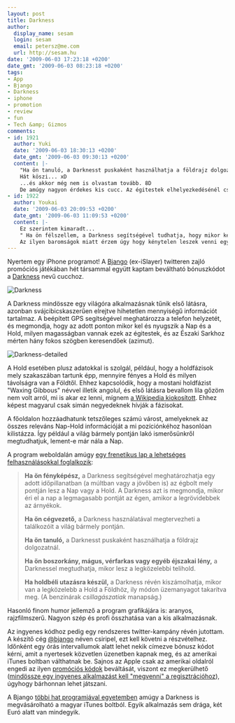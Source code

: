 ```yaml
---
layout: post
title: Darkness
author:
  display_name: sesam
  login: sesam
  email: petersz@me.com
  url: http://sesam.hu
date: '2009-06-03 17:23:18 +0200'
date_gmt: '2009-06-03 08:23:18 +0200'
tags:
- App
- Bjango
- Darkness
- iphone
- promotion
- review
- fun
- Tech &amp; Gizmos
comments:
- id: 1921
  author: Yuki
  date: '2009-06-03 18:30:13 +0200'
  date_gmt: '2009-06-03 09:30:13 +0200'
  content: |-
    "Ha ön tanuló, a Darknesst puskaként használhatja a földrajz dolgozatnál."
    Hát köszi... xD
    ...és akkor még nem is olvastam tovább. 8D
    De amúgy nagyon érdekes kis cucc. Az égitestek elhelyezkedésénél csillant fel igazából tőle a szemem (Mert ugye világóra mindenfelé kapható már, de mini hajós-csillagász kütyü apró ketyerére nem). :3
- id: 1922
  author: Youkai
  date: '2009-06-03 20:09:53 +0200'
  date_gmt: '2009-06-03 11:09:53 +0200'
  content: |-
    Ez szerintem kimaradt...
    " Ha ön félszellem, a Darkness segítségével tudhatja, hogy mikor kell eltűnnie ellenségei szeme elől, ha megakarja élni a reggelt... " Inuyasha ajánlásával  XD
    Az ilyen baromságok miatt érzem úgy hogy kénytelen leszek venni egy szifont...
---
```


Nyertem egy iPhone programot! A [Bjango](http://bjango.com) (ex-iSlayer) twitteren zajló promóciós játékában hét társammal együtt kaptam beváltható bónuszkódot a [Darkness](http://bjango.com/apps/darkness) nevű cucchoz.

![Darkness](http://img.skitch.com/20090603-n7bfijd61nwq7re43frdg7a4hm.png)

A Darkness mindössze egy világóra alkalmazásnak tűnik első látásra, azonban svájcibicskaszerűen elrejtve hihetetlen mennyiségű információt tartalmaz. A beépített GPS segítségével meghatározza a telefon helyzetét, és megmondja, hogy az adott ponton mikor kel és nyugszik a Nap és a Hold, milyen magasságban vannak ezek az égitestek, és az Északi Sarkhoz mérten hány fokos szögben keresendőek (azimut).

![Darkness-detailed](http://img.skitch.com/20090603-g2cap2rmhbiqfkjt7qffqrapfy.png)

A Hold esetében plusz adatokkal is szolgál, például, hogy a holdfázisok mely szakaszában tartunk épp, mennyire fényes a Hold és milyen távolságra van a Földtől. Ehhez kapcsolódik, hogy a mostani holdfázist "Waxing Gibbous" névvel illetik angolul, és első látásra bevallom lila gőzöm nem volt arról, mi is akar ez lenni, mígnem [a Wikipedia kiokosított](http://en.wikipedia.org/wiki/Phases_of_the_moon). Ehhez képest magyarul csak simán negyedeknek hívják a fázisokat.

A főoldalon hozzáadhatunk tetszőleges számú várost, amelyeknek az összes releváns Nap-Hold információját a mi pozíciónkéhoz hasonlóan kilistázza. Így például a világ bármely pontján lakó ismerősünkről megtudhatjuk, lement-e már nála a Nap.

A program weboldalán amúgy [egy frenetikus lap a lehetséges felhasználásokkal foglalkozik](http://bjango.com/help/darkness/gettingstarted):

> **Ha ön fényképész,** a Darkness segítségével meghatározhatja egy adott időpillanatban (a múltban vagy a jövőben is) az égbolt mely pontján lesz a Nap vagy a Hold. A Darkness azt is megmondja, mikor éri el a nap a legmagasabb pontját az égen, amikor a legrövidebbek az árnyékok.
> 
> **Ha ön cégvezető,** a Darkness használatával megtervezheti a találkozóit a világ bármely pontján.
> 
> **Ha ön tanuló,** a Darknesst puskaként használhatja a földrajz dolgozatnál.
> 
> **Ha ön boszorkány, mágus, vérfarkas vagy egyéb éjszakai lény,** a Darknessel megtudhatja, mikor lesz a legközelebbi telihold.
> 
> **Ha holdbéli utazásra készül,** a Darkness révén kiszámolhatja, mikor van a legközelebb a Hold a Földhöz, ily módon üzemanyagot takarítva meg. (A benzinárak _csillagászatiak_ manapság.)

Hasonló finom humor jellemző a program grafikájára is: aranyos, rajzfilmszerű. Nagyon szép és profi összhatása van a kis alkalmazásnak.

Az ingyenes kódhoz pedig egy rendszeres twitter-kampány révén jutottam. A készítő cég [@bjango](http://twitter.com/bjango) néven csiripel, ezt kell követni a részvételhez. Időnként egy órás intervallumok alatt lehet nekik címezve bónusz kódot kérni, amit a nyertesek közvetlen üzenetben kapnak meg, és az amerikai iTunes boltban válthatnak be. Sajnos az Apple csak az amerikai oldalról engedi az ilyen [promóciós kódok](http://bjango.com/help/promocodes) beváltását, viszont ez megkerülhető ([mindössze egy ingyenes alkalmazást kell "megvenni" a regisztrációhoz](http://sesam.hu/2009/03/05/lastfm-iphone-app)), úgyhogy bárhonnan lehet játszani.

A Bjango [többi hat programjával egyetemben](http://bjango.com/apps) amúgy a Darkness is megvásárolható a magyar iTunes boltból. Egyik alkalmazás sem drága, két Euró alatt van mindegyik.
